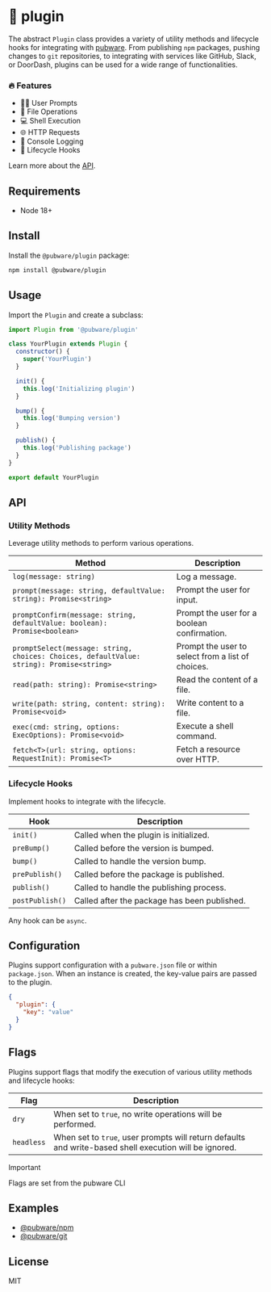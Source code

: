 # 🔌 plugin

The abstract `Plugin` class provides a variety of utility methods and lifecycle hooks for integrating with [pubware](https://github.com/pubware/pubware). From publishing `npm` packages, pushing changes to `git` repositories, to integrating with services like GitHub, Slack, or DoorDash, plugins can be used for a wide range of functionalities.

### 🔥 Features

- 🙋‍♀️ User Prompts
- 📂 File Operations
- 💻 Shell Execution
- 🌐 HTTP Requests
- 📝 Console Logging
- 🔄 Lifecycle Hooks

Learn more about the [API](#api).

## Requirements

- Node 18+

## Install

Install the `@pubware/plugin` package:

```bash
npm install @pubware/plugin
```

## Usage

Import the `Plugin` and create a subclass:

```js
import Plugin from '@pubware/plugin'

class YourPlugin extends Plugin {
  constructor() {
    super('YourPlugin')
  }

  init() {
    this.log('Initializing plugin')
  }

  bump() {
    this.log('Bumping version')
  }

  publish() {
    this.log('Publishing package')
  }
}

export default YourPlugin
```

## API

### Utility Methods

Leverage utility methods to perform various operations.

| Method                                                                                   | Description                                       |
| ---------------------------------------------------------------------------------------- | ------------------------------------------------- |
| `log(message: string)`                                                                   | Log a message.                                    |
| `prompt(message: string, defaultValue: string): Promise<string>`                         | Prompt the user for input.                        |
| `promptConfirm(message: string, defaultValue: boolean): Promise<boolean>`                | Prompt the user for a boolean confirmation.       |
| `promptSelect(message: string, choices: Choices, defaultValue: string): Promise<string>` | Prompt the user to select from a list of choices. |
| `read(path: string): Promise<string>`                                                    | Read the content of a file.                       |
| `write(path: string, content: string): Promise<void>`                                    | Write content to a file.                          |
| `exec(cmd: string, options: ExecOptions): Promise<void>`                                 | Execute a shell command.                          |
| `fetch<T>(url: string, options: RequestInit): Promise<T>`                                | Fetch a resource over HTTP.                       |

### Lifecycle Hooks

Implement hooks to integrate with the lifecycle.

| Hook            | Description                                  |
| --------------- | -------------------------------------------- |
| `init()`        | Called when the plugin is initialized.       |
| `preBump()`     | Called before the version is bumped.         |
| `bump()`        | Called to handle the version bump.           |
| `prePublish()`  | Called before the package is published.      |
| `publish()`     | Called to handle the publishing process.     |
| `postPublish()` | Called after the package has been published. |

Any hook can be `async`.

## Configuration

Plugins support configuration with a `pubware.json` file or within `package.json`. When an instance is created, the key-value pairs are passed to the plugin.

```json
{
  "plugin": {
    "key": "value"
  }
}
```

## Flags

Plugins support flags that modify the execution of various utility methods and lifecycle hooks:

| Flag       | Description                                                                                            |
| ---------- | ------------------------------------------------------------------------------------------------------ |
| `dry`      | When set to `true`, no write operations will be performed.                                             |
| `headless` | When set to `true`, user prompts will return defaults and write-based shell execution will be ignored. |

> [!IMPORTANT]
> Flags are set from the pubware CLI

## Examples

- [@pubware/npm](https://github.com/pubware/npm)
- [@pubware/git](https://github.com/pubware/git)

## License

MIT
